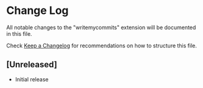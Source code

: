 # Change Log

All notable changes to the "writemycommits" extension will be documented in this file.

Check [Keep a Changelog](http://keepachangelog.com/) for recommendations on how to structure this file.

## [Unreleased]

- Initial release